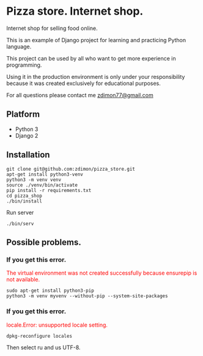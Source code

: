 # Pizza store. Internet shop.

Internet shop for selling food online.

This is an example of Django project for learning and practicing Python language.

This project can be used by all who want to get more experience in programming.  

Using it in the production environment is only under your responsibility because it was created exclusively for educational purposes.

For all questions please contact me zdimon77@gmail.com


## Platform

- Python 3
- Django 2

## Installation
    
    git clone git@github.com:zdimon/pizza_store.git
  	apt-get install python3-venv
    python3 -m venv venv
    source ./venv/bin/activate
    pip install -r requirements.txt
    cd pizza_shop
    ./bin/install
    
Run server

    ./bin/serv
    
## Possible problems.

### If you get this error.

<span style="color:red">The virtual environment was not created successfully because ensurepip is not
available.</span>
	
	sudo apt-get install python3-pip
	python3 -m venv myvenv --without-pip --system-site-packages
	
	
### If you get this error.

<p style="color: red">locale.Error: unsupported locale setting.</p>
	
	dpkg-reconfigure locales

Then select ru and us UTF-8.
